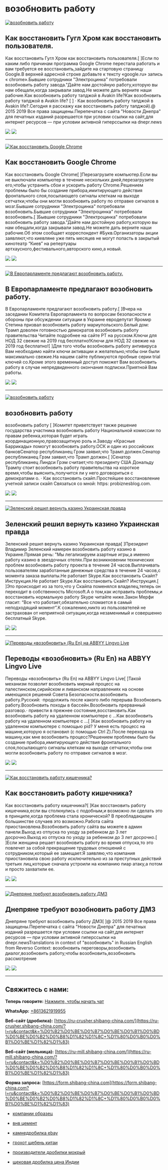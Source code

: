 # возобновить работу

<a href="https://swt.shibang-china.com/?l=ru&img&k=%D0%B2%D0%BE%D0%B7%D0%BE%D0%B1%D0%BD%D0%BE%D0%B2%D0%B8%D1%82%D1%8C+%D1%80%D0%B0%D0%B1%D0%BE%D1%82%D1%83" target="_blank">![возобновить работу](http://static.shibang-china.com/all-800x300/1188.jpg)</a>

## Как восстановить Гугл Хром как восстановить пользователя.
Как восстановить Гугл Хром как восстановить пользователя.[ ]Если по каким либо причинам программа Google Chrome перестала работать и вам требуется ее восстановить,зайдите на стартовую страницу Google.В верхней адресной строке добавьте к тексту &#171;google.ru&#187; запись &#171; chrome&#187;.Бывшие сотрудники &quot;Электроцинка&quot; потребовали возобновить работу завода.&quot;Дайте нам достойную работу,которую вы нам обещали,когда закрывали завод.Не можете дать верните наши рабочие.Как возобновить работу тапджой в Avakin life?Как возобновить работу тапджой в Avakin life? [ ]&nbsp;&#0183;&#32;Как возобновить работу тапджой в Avakin life?.Сегодня я расскажу как восстановить работу тапджой).@ 2015 2019 Все права защищены.Перепечатка с сайта &quot;Новости Днепра&quot; для печатных изданий разрешается при условии ссылки на сайт,для интернет ресурсов — при условии активной гиперссылки на dnepr.news


<a href="https://whatsapp.shibangsoft.com/WhatsApp.php" target="_blank" title="WhatsApp">![](http://static.shibang-china.com/icon/whatsapp.png)</a> <a href="https://swt.shibang-china.com/?l=ru&icon&k=%D0%B2%D0%BE%D0%B7%D0%BE%D0%B1%D0%BD%D0%BE%D0%B2%D0%B8%D1%82%D1%8C+%D1%80%D0%B0%D0%B1%D0%BE%D1%82%D1%83" target="_blank">![](http://static.shibang-china.com/icon/chat-ru.png)</a>

---

<a href="https://swt.shibang-china.com/?l=ru&img&k=%D0%B2%D0%BE%D0%B7%D0%BE%D0%B1%D0%BD%D0%BE%D0%B2%D0%B8%D1%82%D1%8C+%D1%80%D0%B0%D0%B1%D0%BE%D1%82%D1%83" target="_blank">![Как восстановить Google Chrome](http://static.shibang-china.com/all-800x300/180.jpg)</a>

## Как восстановить Google Chrome
Как восстановить Google Chrome[ ]Перезагрузите компьютер.Если вы не выключали компьютер в течение нескольких дней,перезагрузите его,чтобы устранить сбои и ускорить работу Chrome.Решением проблемы было бы создание прибора,имитирующего действия фронтального слоя,посылающего сигналы клеткам на выходе сетчатки,чтобы они могли возобновить работу по отправке сигналов в мозг.Бывшие сотрудники &quot;Электроцинка&quot; потребовали возобновить.Бывшие сотрудники &quot;Электроцинка&quot; потребовали возобновить.[ ]Бывшие сотрудники &quot;Электроцинка&quot; потребовали возобновить работу завода.&quot;Дайте нам достойную работу,которую вы нам обещали,когда закрывали завод.Не можете дать верните наши рабочие.Об этом сообщает корреспондент #Букв.Организаторы акции заявляют,что киевляне уже пять месяцев не могут попасть в закрытый кинотеатр “Киев” на репертуары артхаусного,фестивального,авторского кино,а новый.


<a href="https://whatsapp.shibangsoft.com/WhatsApp.php" target="_blank" title="WhatsApp">![](http://static.shibang-china.com/icon/whatsapp.png)</a> <a href="https://swt.shibang-china.com/?l=ru&icon&k=%D0%B2%D0%BE%D0%B7%D0%BE%D0%B1%D0%BD%D0%BE%D0%B2%D0%B8%D1%82%D1%8C+%D1%80%D0%B0%D0%B1%D0%BE%D1%82%D1%83" target="_blank">![](http://static.shibang-china.com/icon/chat-ru.png)</a>

---

<a href="https://swt.shibang-china.com/?l=ru&img&k=%D0%B2%D0%BE%D0%B7%D0%BE%D0%B1%D0%BD%D0%BE%D0%B2%D0%B8%D1%82%D1%8C+%D1%80%D0%B0%D0%B1%D0%BE%D1%82%D1%83" target="_blank">![В Европарламенте предлагают возобновить работу.](http://static.shibang-china.com/all-800x300/1424.jpg)</a>

## В Европарламенте предлагают возобновить работу.
В Европарламенте предлагают возобновить работу.[ ]Вчера на заседании Комитета Европарламента по вопросам безопасности и обороны при обсуждении ситуации в Украине евродепутат Яромир Стетина призвал возобновить работу мариупольского.Белый дом: Трамп доволен готовностью демократов возобновить работу правительства Читайте подробнее на сайте РТ на русском.Ключи для НОД 32 свежие на 2019 год бесплатно!Ключи для НОД 32 свежие на 2019 год бесплатно![ ]Для того чтобы возобновить работу антивируса Вам необходимо найти ключи активации и желательно,чтобы они были максимально свежие.На нашем сайте публикуются пробные серии trial ключей со.Кроме этого временный доступ поможет Вам возобновить работу в случае непредвиденного окончания подписки.Приятной Вам работы.


<a href="https://whatsapp.shibangsoft.com/WhatsApp.php" target="_blank" title="WhatsApp">![](http://static.shibang-china.com/icon/whatsapp.png)</a> <a href="https://swt.shibang-china.com/?l=ru&icon&k=%D0%B2%D0%BE%D0%B7%D0%BE%D0%B1%D0%BD%D0%BE%D0%B2%D0%B8%D1%82%D1%8C+%D1%80%D0%B0%D0%B1%D0%BE%D1%82%D1%83" target="_blank">![](http://static.shibang-china.com/icon/chat-ru.png)</a>

---

<a href="https://swt.shibang-china.com/?l=ru&img&k=%D0%B2%D0%BE%D0%B7%D0%BE%D0%B1%D0%BD%D0%BE%D0%B2%D0%B8%D1%82%D1%8C+%D1%80%D0%B0%D0%B1%D0%BE%D1%82%D1%83" target="_blank">![возобновить работу](http://static.shibang-china.com/all-800x300/1344.jpg)</a>

## возобновить работу
возобновить работу [ ]Комитет приветствует также решение государства участника возобновить работу Национальной комиссии по правам ребенка,которая будет играть координационную,правозащитную роль и.Заводу &#171;Красные Баррикады&#187; помогут возобновить работу.ОСК и один из российских банковСенатор республиканец Грэм заявил,что Трамп должен.Сенатор республиканец Грэм заявил,что Трамп должен.[ ]Сенатор республиканец Линдси Грэм считает,что президенту США Дональду Трампу стоит возобновить работу правительства на короткое время,чтобы выяснить,получится ли у него договориться с демократами о.&nbsp;&#0183;&#32;Как восстановить скайп.Простейшее восстановление учетной записи скайп Связаться со мной: https: probiznesblog.com.


<a href="https://whatsapp.shibangsoft.com/WhatsApp.php" target="_blank" title="WhatsApp">![](http://static.shibang-china.com/icon/whatsapp.png)</a> <a href="https://swt.shibang-china.com/?l=ru&icon&k=%D0%B2%D0%BE%D0%B7%D0%BE%D0%B1%D0%BD%D0%BE%D0%B2%D0%B8%D1%82%D1%8C+%D1%80%D0%B0%D0%B1%D0%BE%D1%82%D1%83" target="_blank">![](http://static.shibang-china.com/icon/chat-ru.png)</a>

---

<a href="https://swt.shibang-china.com/?l=ru&img&k=%D0%B2%D0%BE%D0%B7%D0%BE%D0%B1%D0%BD%D0%BE%D0%B2%D0%B8%D1%82%D1%8C+%D1%80%D0%B0%D0%B1%D0%BE%D1%82%D1%83" target="_blank">![Зеленский решил вернуть казино Украинская правда](http://static.shibang-china.com/all-800x300/937.jpg)</a>

## Зеленский решил вернуть казино Украинская правда
Зеленский решил вернуть казино Украинская правда[ ]Президент Владимир Зеленский намерен возобновить работу казино в Украине.Прямая речь: &quot;Мы легализируем азартные игры,а именно работу казино в звездочных отелях.При возникновении технических проблем возобновить работу проекта в течение 24 часов.Выплачивать пользователям заработанные денежные средства в течение 24 часов,с момента заказа выплаты.Не работает Skype.Как восстановить Скайп? Инструкция.Не работает Skype.Как восстановить Скайп? Инструкция.[ ]Это происходит из за того,что у Скайпа поменялся владелец,теперь он переходит в собственность Microsoft.А о том,как исправить проблемы,и восстановить нормальную работу Skype читайте ниже.Закон Мерфи гласит: “Все что работает,обязательно сломается в самый неподходящий момент”.К сожалению,никто из пользователей не застрахован от неприятной ситуации,когда незаменимый и совершенно бесплатный Skype.


<a href="https://whatsapp.shibangsoft.com/WhatsApp.php" target="_blank" title="WhatsApp">![](http://static.shibang-china.com/icon/whatsapp.png)</a> <a href="https://swt.shibang-china.com/?l=ru&icon&k=%D0%B2%D0%BE%D0%B7%D0%BE%D0%B1%D0%BD%D0%BE%D0%B2%D0%B8%D1%82%D1%8C+%D1%80%D0%B0%D0%B1%D0%BE%D1%82%D1%83" target="_blank">![](http://static.shibang-china.com/icon/chat-ru.png)</a>

---

<a href="https://swt.shibang-china.com/?l=ru&img&k=%D0%B2%D0%BE%D0%B7%D0%BE%D0%B1%D0%BD%D0%BE%D0%B2%D0%B8%D1%82%D1%8C+%D1%80%D0%B0%D0%B1%D0%BE%D1%82%D1%83" target="_blank">![Переводы &#171;возобновить&#187; (Ru En) на ABBYY Lingvo Live](http://static.shibang-china.com/all-800x300/254.jpg)</a>

## Переводы &#171;возобновить&#187; (Ru En) на ABBYY Lingvo Live
Переводы &#171;возобновить&#187; (Ru En) на ABBYY Lingvo Live[ ]Такой механизм позволит возобновить мирный процесс на палестинском,сирийском и ливанском направлениях на основе имеющихся решений Совета Безопасности.возобновить работу.Русский: &#183;продолжить после какого либо перерыва Возобновить работу.Возобновить походы в бассейн.Возобновить прерванный разговор.&#183; привести в прежнее состояние,восстановить.Как возобновить работу на удаленном компьютере с …Как возобновить работу на удаленном компьютере с …[ ]Как возобновить работу на удаленном компьютере с помощью pid? У меня есть процесс на машине,которую я остановил (с помощью Ctrl Z).После перехода на машину,как мне возобновить процесс?Решением проблемы было бы создание прибора,имитирующего действия фронтального слоя,посылающего сигналы клеткам на выходе сетчатки,чтобы они могли возобновить работу по отправке сигналов в мозг.


<a href="https://whatsapp.shibangsoft.com/WhatsApp.php" target="_blank" title="WhatsApp">![](http://static.shibang-china.com/icon/whatsapp.png)</a> <a href="https://swt.shibang-china.com/?l=ru&icon&k=%D0%B2%D0%BE%D0%B7%D0%BE%D0%B1%D0%BD%D0%BE%D0%B2%D0%B8%D1%82%D1%8C+%D1%80%D0%B0%D0%B1%D0%BE%D1%82%D1%83" target="_blank">![](http://static.shibang-china.com/icon/chat-ru.png)</a>

---

<a href="https://swt.shibang-china.com/?l=ru&img&k=%D0%B2%D0%BE%D0%B7%D0%BE%D0%B1%D0%BD%D0%BE%D0%B2%D0%B8%D1%82%D1%8C+%D1%80%D0%B0%D0%B1%D0%BE%D1%82%D1%83" target="_blank">![Как восстановить работу кишечника?](http://static.shibang-china.com/all-800x300/512.jpg)</a>

## Как восстановить работу кишечника?
Как восстановить работу кишечника?[ ]Как восстановить работу кишечника,если вы столкнулись с подобным,и возможно ли сделать это в принципе,когда проблема стала хронической? В преобладающем большинстве случаев это возможно.Работа сайта приостановлена.Возобновить работу сайта вы можете в админ панели.Выход из отпуска по уходу за ребенком до 3 лет досрочно.Выход из отпуска по уходу за ребенком до 3 лет досрочно.[ ]Если женщина решает возобновить работу во время отпуска,то это повлечет за собой прекращение трудовых отношений с сотрудником,который ее замещает.Я заявляю,что компания приостановила свою работу исключительно из за преступных действий третьих лиц,которые сначала устроили на компанию пиар атаку,а потом и просто захватили ее.


<a href="https://whatsapp.shibangsoft.com/WhatsApp.php" target="_blank" title="WhatsApp">![](http://static.shibang-china.com/icon/whatsapp.png)</a> <a href="https://swt.shibang-china.com/?l=ru&icon&k=%D0%B2%D0%BE%D0%B7%D0%BE%D0%B1%D0%BD%D0%BE%D0%B2%D0%B8%D1%82%D1%8C+%D1%80%D0%B0%D0%B1%D0%BE%D1%82%D1%83" target="_blank">![](http://static.shibang-china.com/icon/chat-ru.png)</a>

---

<a href="https://swt.shibang-china.com/?l=ru&img&k=%D0%B2%D0%BE%D0%B7%D0%BE%D0%B1%D0%BD%D0%BE%D0%B2%D0%B8%D1%82%D1%8C+%D1%80%D0%B0%D0%B1%D0%BE%D1%82%D1%83" target="_blank">![Днепряне требуют возобновить работу ДМЗ](http://static.shibang-china.com/all-800x300/1022.jpg)</a>

## Днепряне требуют возобновить работу ДМЗ
Днепряне требуют возобновить работу ДМЗ[ ]@ 2015 2019 Все права защищены.Перепечатка с сайта &quot;Новости Днепра&quot; для печатных изданий разрешается при условии ссылки на сайт,для интернет ресурсов — при условии активной гиперссылки на dnepr.newsTranslations in context of &quot;возобновить&quot; in Russian English from Reverso Context: возобновить переговоры,возобновить диалог,возобновить работу,чтобы возобновить,возобновить рассмотрение

<a href="https://whatsapp.shibangsoft.com/WhatsApp.php" target="_blank" title="WhatsApp">![](http://static.shibang-china.com/icon/whatsapp.png)</a> <a href="https://swt.shibang-china.com/?l=ru&icon&k=%D0%B2%D0%BE%D0%B7%D0%BE%D0%B1%D0%BD%D0%BE%D0%B2%D0%B8%D1%82%D1%8C+%D1%80%D0%B0%D0%B1%D0%BE%D1%82%D1%83" target="_blank">![](http://static.shibang-china.com/icon/chat-ru.png)</a>

---
## Свяжитесь с нами:

**Теперь говорите:** [Нажмите, чтобы начать чат](https://swt.shibang-china.com?l=ru&contact&k=%D0%B2%D0%BE%D0%B7%D0%BE%D0%B1%D0%BD%D0%BE%D0%B2%D0%B8%D1%82%D1%8C+%D1%80%D0%B0%D0%B1%D0%BE%D1%82%D1%83)

**WhatsApp:**  [+8613621919955](https://whatsapp.shibangsoft.com/WhatsApp.php)

**Веб-сайт (дробилка):** [https://ru-crusher.shibang-china.com/](https://ru-crusher.shibang-china.com/?l=ru&contact&k=%D0%B2%D0%BE%D0%B7%D0%BE%D0%B1%D0%BD%D0%BE%D0%B2%D0%B8%D1%82%D1%8C+%D1%80%D0%B0%D0%B1%D0%BE%D1%82%D1%83)

**Веб-сайт (мельница):** [https://ru-mill.shibang-china.com/](https://ru-mill.shibang-china.com/?l=ru&contact&k=%D0%B2%D0%BE%D0%B7%D0%BE%D0%B1%D0%BD%D0%BE%D0%B2%D0%B8%D1%82%D1%8C+%D1%80%D0%B0%D0%B1%D0%BE%D1%82%D1%83)

**Форма запроса:** [https://form.shibang-china.com](https://form.shibang-china.com?l=ru&contact&k=%D0%B2%D0%BE%D0%B7%D0%BE%D0%B1%D0%BD%D0%BE%D0%B2%D0%B8%D1%82%D1%8C+%D1%80%D0%B0%D0%B1%D0%BE%D1%82%D1%83)

* [компании образец](../106/%D0%BA%D0%BE%D0%BC%D0%BF%D0%B0%D0%BD%D0%B8%D0%B8%20%D0%BE%D0%B1%D1%80%D0%B0%D0%B7%D0%B5%D1%86.md)

* [внв цемент](../113/%D0%B2%D0%BD%D0%B2%20%D1%86%D0%B5%D0%BC%D0%B5%D0%BD%D1%82.md)

* [камнедробилка ebay](../117/%D0%BA%D0%B0%D0%BC%D0%BD%D0%B5%D0%B4%D1%80%D0%BE%D0%B1%D0%B8%D0%BB%D0%BA%D0%B0%20ebay.md)

* [грохот щебень китаи](../112/%D0%B3%D1%80%D0%BE%D1%85%D0%BE%D1%82%20%D1%89%D0%B5%D0%B1%D0%B5%D0%BD%D1%8C%20%D0%BA%D0%B8%D1%82%D0%B0%D0%B8.md)

* [производители дробилки мокрый](../110/%D0%BF%D1%80%D0%BE%D0%B8%D0%B7%D0%B2%D0%BE%D0%B4%D0%B8%D1%82%D0%B5%D0%BB%D0%B8%20%D0%B4%D1%80%D0%BE%D0%B1%D0%B8%D0%BB%D0%BA%D0%B8%20%D0%BC%D0%BE%D0%BA%D1%80%D1%8B%D0%B9.md)

* [щековая дробилка цена Индии](../112/%D1%89%D0%B5%D0%BA%D0%BE%D0%B2%D0%B0%D1%8F%20%D0%B4%D1%80%D0%BE%D0%B1%D0%B8%D0%BB%D0%BA%D0%B0%20%D1%86%D0%B5%D0%BD%D0%B0%20%D0%98%D0%BD%D0%B4%D0%B8%D0%B8.md)